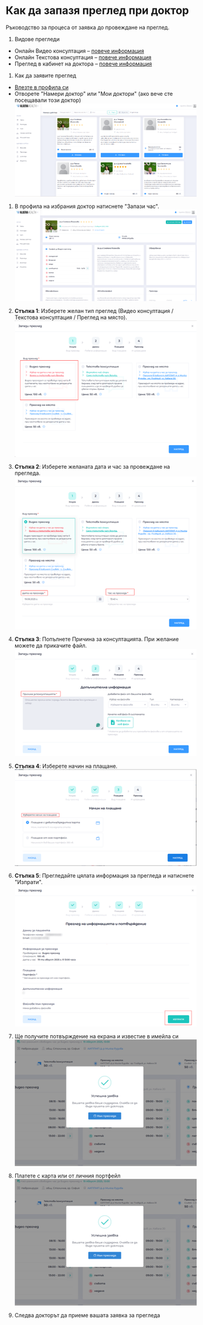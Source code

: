 # Как да запазя преглед при доктор

Ръководство за процеса от заявка до провеждане на преглед.

1. Видове прегледи 
  - Онлайн Видео консултация – [повече информация](https://algerahealth.com/%d0%b2%d1%8a%d0%b7%d0%bc%d0%be%d0%b6%d0%bd%d0%be%d1%81%d1%82%d0%b8/%d0%be%d0%bd%d0%bb%d0%b0%d0%b9%d0%bd-%d0%bf%d1%80%d0%b5%d0%b3%d0%bb%d0%b5%d0%b4/)
  - Онлайн Текстова консултация – [повече информация](https://algerahealth.com/%d0%b2%d1%8a%d0%b7%d0%bc%d0%be%d0%b6%d0%bd%d0%be%d1%81%d1%82%d0%b8/%d1%82%d0%b5%d0%ba%d1%81%d1%82%d0%be%d0%b2%d0%b0-%d0%ba%d0%be%d0%bd%d1%81%d1%83%d0%bb%d1%82%d0%b0%d1%86%d0%b8%d1%8f/)
  - Преглед в кабинет на доктора – [повече информация](https://algerahealth.com/%d0%b2%d1%8a%d0%b7%d0%bc%d0%be%d0%b6%d0%bd%d0%be%d1%81%d1%82%d0%b8/%d0%bf%d1%80%d0%b5%d0%b3%d0%bb%d0%b5%d0%b4-%d0%bd%d0%b0-%d0%bc%d1%8f%d1%81%d1%82%d0%be/)

1. Как да заявите преглед 
  - [Влезте в профила си](https://manual.algerahealth.com/vhod)
  - Отворете "Намери доктор" или "Мои доктори" (ако вече сте посещавали този доктор)
  [![Как да запазя преглед при доктор](images/kak-da-zapazya-pregled-pri-doktor-01.png)](images/kak-da-zapazya-pregled-pri-doktor-01.png)

1. В профила на избрания доктор натиснете "Запази час".
  [![Как да запазя преглед при доктор](images/kak-da-zapazya-pregled-pri-doktor-02.png)](images/kak-da-zapazya-pregled-pri-doktor-02.png)
   
1. **Стъпка 1**: Изберете желан тип преглед (Видео консултация / Текстова консултация / Преглед на място).
  [![Как да запазя преглед при доктор](images/kak-da-zapazya-pregled-pri-doktor-03-1.png)](images/kak-da-zapazya-pregled-pri-doktor-03-1.png)

1. **Стъпка 2**: Изберете желаната дата и час за провеждане на прегледа.
  [![Как да запазя преглед при доктор](images/kak-da-zapazya-pregled-pri-doktor-03-2.png)](images/kak-da-zapazya-pregled-pri-doktor-03-2.png)
   
1. **Стъпка 3**: Попълнете Причина за консултацията. При желание можете да прикачите файл.
  [![Как да запазя преглед при доктор](images/kak-da-zapazya-pregled-pri-doktor-04.png)](images/kak-da-zapazya-pregled-pri-doktor-04.png)

1. **Стъпка 4**: Изберете начин на плащане.
  [![Как да запазя преглед при доктор](images/kak-da-zapazya-pregled-pri-doktor-05.png)](images/kak-da-zapazya-pregled-pri-doktor-05.png)

1. **Стъпка 5**: Прегледайте цялата информация за прегледа и натиснете "Изпрати".
  [![Как да запазя преглед при доктор](images/kak-da-zapazya-pregled-pri-doktor-06.png)](images/kak-da-zapazya-pregled-pri-doktor-06.png)

1. Ще получите потвърждение на екрана и известие в имейла си
  [![Как да запазя преглед при доктор](images/kak-da-zapazya-pregled-pri-doktor-07.png)](images/kak-da-zapazya-pregled-pri-doktor-07.png)

1. Платете с карта или от личния портфейл
  [![Как да запазя преглед при доктор](images/kak-da-zapazya-pregled-pri-doktor-07.png)](images/kak-da-zapazya-pregled-pri-doktor-07.png)

1. Следва докторът да приеме вашата заявка за прегледа
